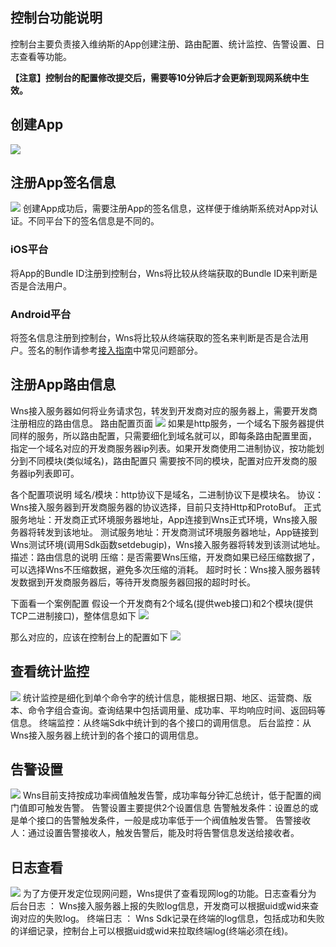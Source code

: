 ## 控制台功能说明
控制台主要负责接入维纳斯的App创建注册、路由配置、统计监控、告警设置、日志查看等功能。

**【注意】控制台的配置修改提交后，需要等10分钟后才会更新到现网系统中生效。**


## 创建App
![](http://imgcache.tce.fsphere.cn/image/qzonestyle.gtimg.cn/qzone/vas/opensns/res/img/wnsjieshao-01.png)

## 注册App签名信息
![](http://imgcache.tce.fsphere.cn/image/qzonestyle.gtimg.cn/qzone/vas/opensns/res/img/wnsjieshao-07.png)
创建App成功后，需要注册App的签名信息，这样便于维纳斯系统对App对认证。不同平台下的签名信息是不同的。
### iOS平台
将App的Bundle ID注册到控制台，Wns将比较从终端获取的Bundle ID来判断是否是合法用户。
### Android平台
将签名信息注册到控制台，Wns将比较从终端获取的签名来判断是否是合法用户。签名的制作请参考[接入指南](http://www.qcloud.com/doc/product/276/Android%E6%8E%A5%E5%85%A5%E6%8C%87%E5%8D%97)中常见问题部分。

## 注册App路由信息
Wns接入服务器如何将业务请求包，转发到开发商对应的服务器上，需要开发商注册相应的路由信息。
路由配置页面
![](http://imgcache.tce.fsphere.cn/image/qzonestyle.gtimg.cn/qzone/vas/opensns/res/img/wnsjieshao-08.png)
如果是http服务，一个域名下服务器提供同样的服务，所以路由配置，只需要细化到域名就可以，即每条路由配置里面，
指定一个域名对应的开发商服务器ip列表。如果开发商使用二进制协议，按功能划分到不同模块(类似域名)，路由配置只
需要按不同的模块，配置对应开发商的服务器ip列表即可。

各个配置项说明
域名/模块：http协议下是域名，二进制协议下是模块名。
协议：Wns接入服务器到开发商服务器的协议选择，目前只支持Http和ProtoBuf。
正式服务地址：开发商正式环境服务器地址，App连接到Wns正式环境，Wns接入服务器将转发到该地址。
测试服务地址：开发商测试环境服务器地址，App链接到Wns测试环境(调用Sdk函数setdebugip)，Wns接入服务器将转发到该测试地址。
描述：路由信息的说明
压缩：是否需要Wns压缩，开发商如果已经压缩数据了，可以选择Wns不压缩数据，避免多次压缩的消耗。
超时时长：Wns接入服务器转发数据到开发商服务器后，等待开发商服务器回报的超时时长。

下面看一个案例配置
假设一个开发商有2个域名(提供web接口)和2个模块(提供TCP二进制接口)，整体信息如下
![](http://imgcache.tce.fsphere.cn/image/mccdn.qcloud.com/static/img/b476c7a14a8cde6e1ae82684a8da1afc/wns_config_info.png)

那么对应的，应该在控制台上的配置如下
![](http://imgcache.tce.fsphere.cn/image/mccdn.qcloud.com/static/img/fe4b7499d190b63de664d16ab0052b6c/wns_config.png)


## 查看统计监控
![](http://imgcache.tce.fsphere.cn/image/mccdn.qcloud.com/static/img/0eaa7d739d81a4333653520e34c23b8e/+jiankong.png)
统计监控是细化到单个命令字的统计信息，能根据日期、地区、运营商、版本、命令字组合查询。查询结果中包括调用量、成功率、平均响应时间、返回码等信息。
终端监控：从终端Sdk中统计到的各个接口的调用信息。
后台监控：从Wns接入服务器上统计到的各个接口的调用信息。

## 告警设置
![](http://imgcache.tce.fsphere.cn/image/mccdn.qcloud.com/static/img/43f16ed2a3ad046cc2994b0b359df8c5/gaojing.png)
Wns目前支持按成功率阀值触发告警，成功率每分钟汇总统计，低于配置的阀门值即可触发告警。
告警设置主要提供2个设置信息
告警触发条件：设置总的或是单个接口的告警触发条件，一般是成功率低于一个阀值触发告警。
告警接收人：通过设置告警接收人，触发告警后，能及时将告警信息发送给接收者。

## 日志查看
![](http://imgcache.tce.fsphere.cn/image/mccdn.qcloud.com/static/img/703a269b3e302ebe876d7274df8ef834/getlog.png)
为了方便开发定位现网问题，Wns提供了查看现网log的功能。日志查看分为
后台日志 ： Wns接入服务器上报的失败log信息，开发商可以根据uid或wid来查询对应的失败log。
终端日志 ： Wns Sdk记录在终端的log信息，包括成功和失败的详细记录，控制台上可以根据uid或wid来拉取终端log(终端必须在线)。



